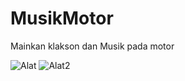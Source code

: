 # MusikMotor
Mainkan klakson dan Musik pada motor

![Alat](https://user-images.githubusercontent.com/107682778/178405072-67dbe359-47d0-4377-9fe1-64ce6a79d9cd.jpeg)
![Alat2](https://user-images.githubusercontent.com/107682778/178405076-9f2aa15a-0399-4a4c-8bb1-54cbfcc78193.jpeg)
